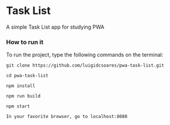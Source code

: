 # Task List

A simple Task List app for studying PWA

### How to run it

To run the project, type the following commands on the terminal:

````````
git clone https://github.com/luigidcsoares/pwa-task-list.git

cd pwa-task-list

npm install

npm run build

npm start

In your favorite browser, go to localhost:8080
````````
